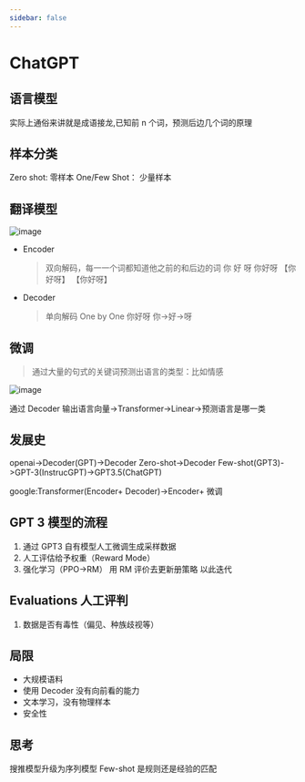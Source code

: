 ```yaml
---
sidebar: false
---
```


# ChatGPT


## 语言模型

实际上通俗来讲就是成语接龙,已知前 n 个词，预测后边几个词的原理

## 样本分类

Zero shot: 零样本
One/Few Shot： 少量样本

<!-- truncate -->

## 翻译模型

![image](https://user-images.githubusercontent.com/84896877/223011503-c399d267-adc7-46ea-96ab-c5b49dd6a799.png)

- Encoder

  > 双向解码，每一一个词都知道他之前的和后边的词
  > 你 好 呀
  > 你好呀 【你好呀】 【你好呀】

- Decoder
  > 单向解码 One by One
  > 你好呀
  > 你->好->呀

## 微调

> 通过大量的句式的关键词预测出语言的类型：比如情感

![image](https://user-images.githubusercontent.com/84896877/223011430-fbb422d5-9e45-4d79-b57c-1c1975147ee9.png)

通过 Decoder 输出语言向量->Transformer->Linear->预测语言是哪一类

## 发展史

openai->Decoder(GPT)->Decoder Zero-shot->Decoder Few-shot(GPT3)->GPT-3(InstrucGPT)->GPT3.5(ChatGPT)

google:Transformer(Encoder+ Decoder)->Encoder+ 微调

## GPT 3 模型的流程

1. 通过 GPT3 自有模型人工微调生成采样数据
2. 人工评估给予权重（Reward Mode）
3. 强化学习（PPO->RM） 用 RM 评价去更新册策略 以此迭代

## Evaluations 人工评判

1. 数据是否有毒性（偏见、种族歧视等）

## 局限

- 大规模语料
- 使用 Decoder 没有向前看的能力
- 文本学习，没有物理样本
- 安全性

## 思考

搜推模型升级为序列模型
Few-shot 是规则还是经验的匹配
